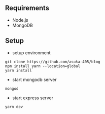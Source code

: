 ## Requirements

- Node.js
- MongoDB

## Setup

- setup environment

```
git clone https://github.com/asuka-405/blog
npm install yarn --location=global
yarn install
```

- start mongodb server

```
mongod
```

- start express server

```
yarn dev
```

